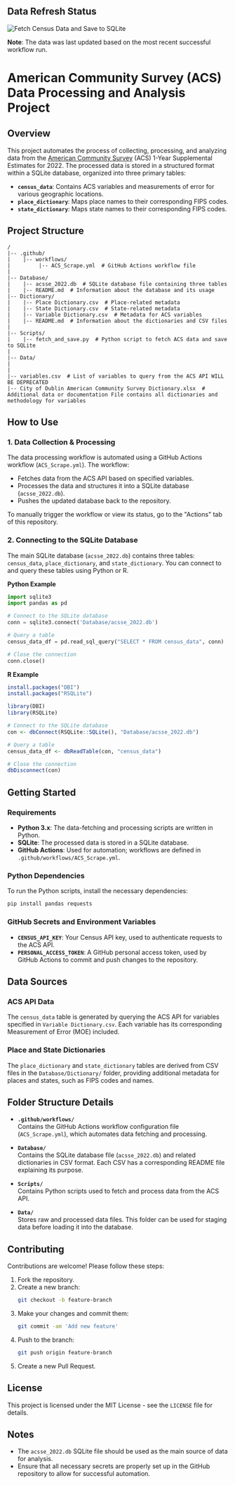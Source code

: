 ## Data Refresh Status

![Fetch Census Data and Save to SQLite](https://github.com/brutus-the-homeschooler/Capstone/actions/workflows/ACS_Scrape.yml/badge.svg)

**Note**: The data was last updated based on the most recent successful workflow run.

# American Community Survey (ACS) Data Processing and Analysis Project

## Overview
This project automates the process of collecting, processing, and analyzing data from the [American Community Survey](https://www.census.gov/programs-surveys/acs/data/summary-file.html) (ACS) 1-Year Supplemental Estimates for 2022. The processed data is stored in a structured format within a SQLite database, organized into three primary tables:

- **`census_data`**: Contains ACS variables and measurements of error for various geographic locations.
- **`place_dictionary`**: Maps place names to their corresponding FIPS codes.
- **`state_dictionary`**: Maps state names to their corresponding FIPS codes.

## Project Structure

```
/
|-- .github/
|    |-- workflows/
|         |-- ACS_Scrape.yml  # GitHub Actions workflow file
|
|-- Database/
|    |-- acsse_2022.db  # SQLite database file containing three tables
|    |-- README.md  # Information about the database and its usage
|-- Dictionary/
|    |-- Place Dictionary.csv  # Place-related metadata
|    |-- State Dictionary.csv  # State-related metadata
|    |-- Variable Dictionary.csv  # Metadata for ACS variables
|    |-- README.md  # Information about the dictionaries and CSV files
|
|-- Scripts/
|    |-- fetch_and_save.py  # Python script to fetch ACS data and save to SQLite
|
|-- Data/
|   
|
|-- variables.csv  # List of variables to query from the ACS API WILL BE DEPRECATED
|-- City of Dublin American Community Survey Dictionary.xlsx  # Additional data or documentation File contains all dictionaries and methodology for variables
```

## How to Use

### 1. Data Collection & Processing
The data processing workflow is automated using a GitHub Actions workflow (`ACS_Scrape.yml`). The workflow:

- Fetches data from the ACS API based on specified variables.
- Processes the data and structures it into a SQLite database (`acsse_2022.db`).
- Pushes the updated database back to the repository.

To manually trigger the workflow or view its status, go to the "Actions" tab of this repository.

### 2. Connecting to the SQLite Database
The main SQLite database (`acsse_2022.db`) contains three tables: `census_data`, `place_dictionary`, and `state_dictionary`. You can connect to and query these tables using Python or R.

**Python Example**

```python
import sqlite3
import pandas as pd

# Connect to the SQLite database
conn = sqlite3.connect('Database/acsse_2022.db')

# Query a table
census_data_df = pd.read_sql_query("SELECT * FROM census_data", conn)

# Close the connection
conn.close()
```

**R Example**

```r
install.packages("DBI")
install.packages("RSQLite")

library(DBI)
library(RSQLite)

# Connect to the SQLite database
con <- dbConnect(RSQLite::SQLite(), "Database/acsse_2022.db")

# Query a table
census_data_df <- dbReadTable(con, "census_data")

# Close the connection
dbDisconnect(con)
```

## Getting Started

### Requirements
- **Python 3.x**: The data-fetching and processing scripts are written in Python.
- **SQLite**: The processed data is stored in a SQLite database.
- **GitHub Actions**: Used for automation; workflows are defined in `.github/workflows/ACS_Scrape.yml`.

### Python Dependencies
To run the Python scripts, install the necessary dependencies:

```bash
pip install pandas requests
```

### GitHub Secrets and Environment Variables
- **`CENSUS_API_KEY`**: Your Census API key, used to authenticate requests to the ACS API.
- **`PERSONAL_ACCESS_TOKEN`**: A GitHub personal access token, used by GitHub Actions to commit and push changes to the repository.

## Data Sources

### ACS API Data
The `census_data` table is generated by querying the ACS API for variables specified in `Variable Dictionary.csv`. Each variable has its corresponding Measurement of Error (MOE) included.

### Place and State Dictionaries
The `place_dictionary` and `state_dictionary` tables are derived from CSV files in the `Database/Dictionary/` folder, providing additional metadata for places and states, such as FIPS codes and names.

## Folder Structure Details

- **`.github/workflows/`**  
  Contains the GitHub Actions workflow configuration file (`ACS_Scrape.yml`), which automates data fetching and processing.

- **`Database/`**  
  Contains the SQLite database file (`acsse_2022.db`) and related dictionaries in CSV format. Each CSV has a corresponding README file explaining its purpose.

- **`Scripts/`**  
  Contains Python scripts used to fetch and process data from the ACS API.

- **`Data/`**  
  Stores raw and processed data files. This folder can be used for staging data before loading it into the database.

## Contributing

Contributions are welcome! Please follow these steps:

1. Fork the repository.
2. Create a new branch:
    ```bash
    git checkout -b feature-branch
    ```
3. Make your changes and commit them:
    ```bash
    git commit -am 'Add new feature'
    ```
4. Push to the branch:
    ```bash
    git push origin feature-branch
    ```
5. Create a new Pull Request.

## License
This project is licensed under the MIT License - see the `LICENSE` file for details.

## Notes
- The `acsse_2022.db` SQLite file should be used as the main source of data for analysis.
- Ensure that all necessary secrets are properly set up in the GitHub repository to allow for successful automation.
